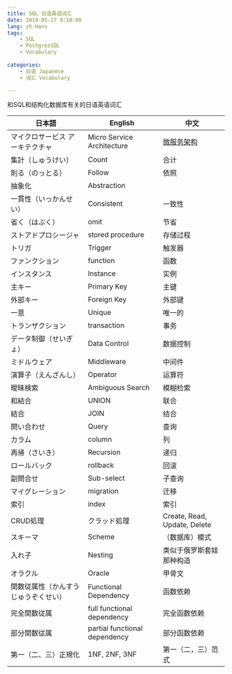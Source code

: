 ```yaml
---
title: SQL 日语英语词汇
date: 2019-05-27 9:10:00
lang: zh-Hans
tags:
    - SQL
    - PostgresSQL
    - Vocabulary
    
categories: 
    - 日语 Japanese
    - 词汇 Vocabulary
    
---
```

和SQL和结构化数据库有关的日语英语词汇
<!-- more -->

| 日本語 | English |  中文 | 
| ---- | ---- | ---- | 
| マイクロサービス アーキテクチャ | Micro Service Architecture | [微服务架构](https://www.cnblogs.com/imyalost/p/6792724.html) 
| 集計（しゅうけい） | Count | 合计 | 
| 則る（のっとる） | Follow | 依照 | 
| 抽象化 | Abstraction |  | 
| 一貫性（いっかんせい） | Consistent | 一致性 | 
| 省く（はぶく） | omit | 节省 | 
| ストアドプロシージャ | stored procedure | 存储过程 | 
| トリガ | Trigger | 触发器 | 
| ファンクション | function | 函数 | 
| インスタンス | Instance | 实例 | 
| 主キー | Primary Key | 主键 | 
| 外部キー | Foreign Key | 外部键 | 
| 一意 | Unique | 唯一的 | 
| トランザクション | transaction | 事务 | 
| データ制御（せいぎょ） | Data Control | 数据控制 | 
| ミドルウェア | Middleware | 中间件 | 
| 演算子（えんざんし） | Operator | 运算符 | 
| 曖昧検索 | Ambiguous Search | 模糊检索 | 
| 和結合 | UNION | 联合 | 
| 結合 | JOIN | 结合 | 
| 問い合わせ | Query | 查询 | 
| カラム | column | 列 |
| 再帰（さいき） | Recursion | 递归 |
| ロールバック | rollback | 回滚 |
| 副問合せ | Sub-select | 子查询 |
| マイグレーション | migration | 迁移 |
| 索引 | index | 索引 |
| CRUD処理 | クラッド処理 | Create, Read, Update, Delete |
| スキーマ | Scheme | （数据库）模式 |
| 入れ子 | Nesting | 类似于俄罗斯套娃那种构造 |
| オラクル | Oracle | 甲骨文 |
| 関数従属性（かんすうじゅうぞくせい） | Functional Dependency | 函数依赖 |
| 完全関数従属 | full functional dependency | 完全函数依赖 |
| 部分関数従属 | partial functional dependency | 部分函数依赖 |
| 第一（二、三）正規化 | 1NF, 2NF, 3NF | 第一（二，三）范式 |